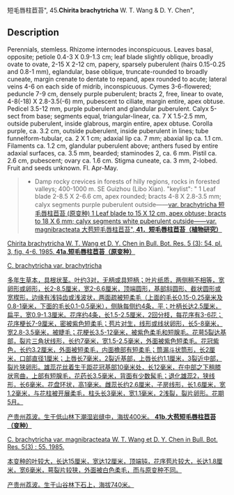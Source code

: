 短毛唇柱苣苔",
45.**Chirita brachytricha** W. T. Wang & D. Y. Chen",

## Description
Perennials, stemless. Rhizome internodes inconspicuous. Leaves basal, opposite; petiole 0.4-3 X 0.9-1.3 cm; leaf blade slightly oblique, broadly ovate to ovate, 2-15 X 2-12 cm, papery, sparsely puberulent (hairs 0.15-0.25 and 0.8-1 mm), eglandular, base oblique, truncate-rounded to broadly cuneate, margin crenate to dentate to repand, apex rounded to acute; lateral veins 4-6 on each side of midrib, inconspicuous. Cymes 3-6-flowered; peduncle 7-9 cm, densely purple puberulent; bracts 2, free, linear to ovate, 4-8(-18) X 2.8-3.5(-6) mm, pubescent to ciliate, margin entire, apex obtuse. Pedicel 3.5-12 mm, purple puberulent and glandular puberulent. Calyx 5-sect from base; segments equal, triangular-linear, ca. 7 X 1.5-2.5 mm, outside puberulent, inside glabrous, margin entire, apex obtuse. Corolla purple, ca. 3.2 cm, outside puberulent, inside puberulent in lines; tube funnelform-tubular, ca. 2 X 1 cm; adaxial lip ca. 7 mm; abaxial lip ca. 1.1 cm. Filaments ca. 1.2 cm, glandular puberulent above; anthers fused by entire adaxial surfaces, ca. 3.5 mm, bearded; staminodes 2, ca. 6 mm. Pistil ca. 2.6 cm, pubescent; ovary ca. 1.6 cm. Stigma cuneate, ca. 3 mm, 2-lobed. Fruit and seeds unknown. Fl. Apr-May.

> * Damp rocky crevices in forests of hilly regions, rocks in forested valleys; 400-1000 m. SE Guizhou (Libo Xian).
  "keylist": "
1 Leaf blade 2-8.5 X 2-6.6 cm, apex rounded; bracts 4-8 X 2.8-3.5 mm; calyx segments purple puberulent outside——<a href='/info/Chirita brachytricha var. brachytricha?t=foc'>var. brachytricha 短毛唇柱苣苔 (原变种)
1 Leaf blade to 15 X 12 cm, apex obtuse; bracts to 18 X 6 mm; calyx segments white puberulent outside——<a href='/info/Chirita brachytricha var. magnibracteata?t=foc'>var. magnibracteata 大苞短毛唇柱苣苔",
**41．短毛唇柱苣苔（植物研究）**

Chirita brachytricha W. T. Wang et D. Y. Chen in Bull. Bot. Res. 5 (3): 54, pl. 3, fig. 4-6. 1985.
**41a.短毛唇柱苣苔（原变种）**

C. brachytricha var. brachytricha

多年生草本，具根状茎。叶约3对，无柄或具短柄；叶片纸质，两侧稍不相等，宽卵形或卵形，长2-8.5厘米，宽2-6.6厘米，顶端圆形，基部斜圆形、截状圆形或宽楔形，边缘有浅钝齿或浅波状，两面疏被短柔毛（上面的毛长0.15-0.25毫米及0.8-1毫米，下面的毛长0.1-0.5毫米），侧脉每侧约4条，平；叶柄长达2.5厘米，扁平，宽0.9-1.3厘米。花序约4条，长1.5-2.5厘米，2回分枝，每花序有3-6花；花序梗长7-9厘米，密被紫色短柔毛；苞片对生，线形或线状卵形，长5-8毫米，宽2.8-3.5毫米，被睫毛；花梗长3.5-12毫米，被紫色柔毛和短腺毛。花萼5裂达基部，裂片三角状线形，长约7毫米，宽1.5-2.5毫米，外面被紫色短柔毛。花冠紫色，长约3.2厘米，外面被短柔毛，内面檐部有短柔毛；筒漏斗状筒形，长2厘米，口部直径1厘米；上唇长7毫米，2裂近基部，上唇长约1.1厘米，3裂近中部，裂片狭卵形。雄蕊花丝着生于距花冠基部10毫米处，长12毫米，在中部之下稍膝状弯曲，上部有短腺毛，花药长3.5毫米，背面有少数髯毛；退化雄蕊2，狭线形，长6毫米。花盘环状，高1毫米。雌蕊长约2.6厘米，子房线形，长1.6厘米，宽1.2毫米，与花柱被开展柔毛，柱头长3毫米，宽1.1毫米，2浅裂，裂片卵形。花期5月。

产贵州荔波。生于低山林下潮湿岩缝中，海拔400米。
**41b.大苞短毛唇柱苣苔（变种）**

C. brachytricha var. magnibracteata W. T. Wang et D. Y. Chen in Bull. Bot. Res. 5(3) : 55. 1985.

本变种的叶较大，长达15厘米，宽达12厘米，顶端钝，花序苞片较大，长达1.8厘米，宽6毫米，萼裂片较狭，外面被白色柔毛，而与原变种不同。

产贵州荔波。生于山谷林下石上，海拔740米。
